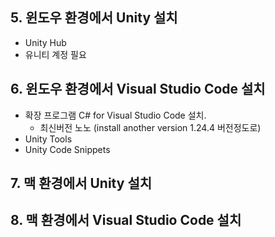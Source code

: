 ## 5. 윈도우 환경에서 Unity 설치

- Unity Hub
- 유니티 계정 필요

## 6. 윈도우 환경에서 Visual Studio Code 설치

- 확장 프로그램 C# for Visual Studio Code 설치.
  - 최신버전 노노 (install another version 1.24.4 버전정도로)
- Unity Tools
- Unity Code Snippets

## 7. 맥 환경에서 Unity 설치

## 8. 맥 환경에서 Visual Studio Code 설치

